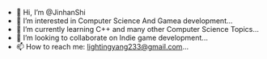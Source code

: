 - 👋 Hi, I’m @JinhanShi
- 👀 I’m interested in Computer Science And Gamea development...
- 🌱 I’m currently learning C++ and many other Computer Science Topics...
- 💞️ I’m looking to collaborate on Indie game development...
- 📫 How to reach me: lightingyang233@gmail.com...

<!---
JinhanShi/JinhanShi is a ✨ special ✨ repository because its `README.md` (this file) appears on your GitHub profile.
You can click the Preview link to take a look at your changes.
--->
